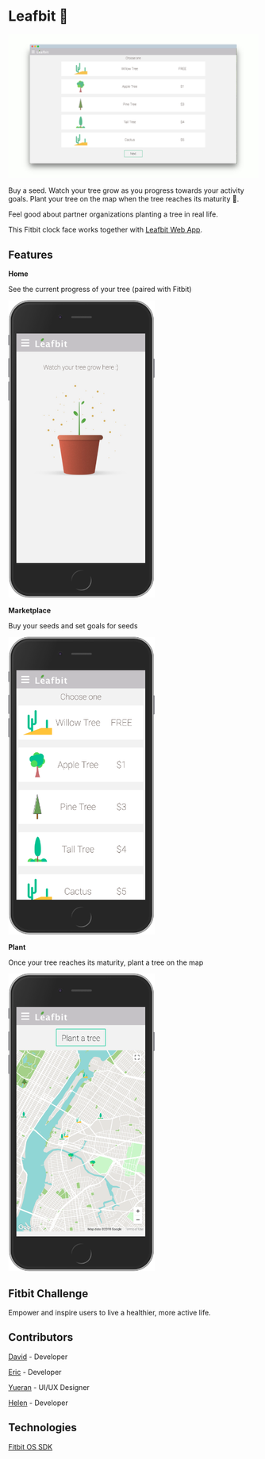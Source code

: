 # Leafbit :seedling:

![Marketplace](./assets/market-screely.png)

Buy a seed. Watch your tree grow as you progress towards your activity goals. Plant your tree on the map when the tree reaches its maturity :deciduous_tree:. 

Feel good about partner organizations planting a tree in real life. 

This Fitbit clock face works together with [Leafbit Web App](https://github.com/husheric/LeafbitWeb).

## Features 

**Home**

See the current progress of your tree (paired with Fitbit)

<img src="./assets/leafbit-home-iphone6.png" height="600" alt="Home"> 

**Marketplace**

Buy your seeds and set goals for seeds

<img src="./assets/leafbit-marketplace-iphone6.png" height="600" alt="Home">

**Plant** 

Once your tree reaches its maturity, plant a tree on the map 

<img src="./assets/leafbit-map-iphone6.png" height="600" alt="Home">

## Fitbit Challenge

Empower and inspire users to live a healthier, more active life. 

## Contributors 

[David](https://github.com/davidyshin) - Developer 

[Eric](https://github.com/husheric) - Developer 

[Yueran]() - UI/UX Designer

[Helen](https://github.com/helencho) - Developer

## Technologies

[Fitbit OS SDK](https://dev.fitbit.com/)